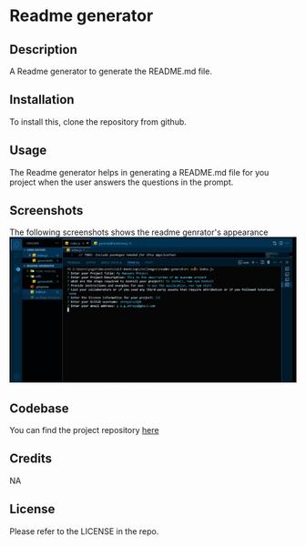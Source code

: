 # Readme generator

## Description

A Readme generator to generate the README.md file.

## Installation

To install this, clone the repository from github.

## Usage

The Readme generator helps in generating a README.md file for you project when the user answers the questions in the prompt.

## Screenshots

The following screenshots shows the readme genrator's appearance
![Screenshot of weather dashboard page](./assets/images/readme-generator.png)

## Codebase

You can find the project repository [here](https://github.com/shreyareddy6/readme-generator.git)

## Credits

NA

## License

Please refer to the LICENSE in the repo.
